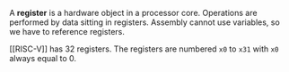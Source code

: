 A **register** is a hardware object in a processor core. Operations are performed by data sitting in registers. Assembly cannot use variables, so we have to reference registers.

[[RISC-V]] has 32 registers. The registers are numbered `x0` to `x31` with `x0` always equal to 0.